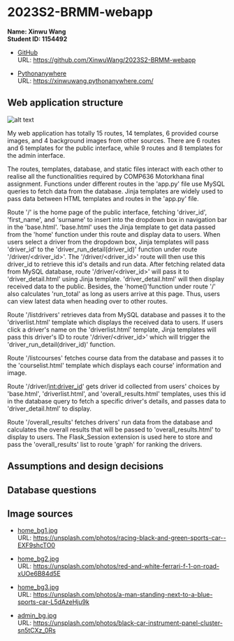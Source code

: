 # 2023S2-BRMM-webapp

**Name: Xinwu Wang**  
**Student ID: 1154492**

- [GitHub](https://github.com/XinwuWang/2023S2-BRMM-webapp)  
  URL: https://github.com/XinwuWang/2023S2-BRMM-webapp

* [Pythonanywhere](https://xinwuwang.pythonanywhere.com/)  
  URL: https://xinwuwang.pythonanywhere.com/

## Web application structure

![alt text](https://github.com/XinwuWang/2023S2-BRMM-webapp/blob/main/readme_images/webapp%20srtucture.jpg "webapp structure")

My web application has totally 15 routes, 14 templates, 6 provided course images, and 4 background images from other sources. There are 6 routes and 6 templates for the public interface, while 9 routes and 8 templates for the admin interface.

The routes, templates, database, and static files interact with each other to realise all the functionalities required by COMP636 Motorkhana final assignment. Functions under different routes in the 'app.py' file use MySQL queries to fetch data from the database. Jinja templates are widely used to pass data between HTML templates and routes in the 'app.py' file.

Route '/' is the home page of the public interface, fetching 'driver_id', 'first_name', and 'surname' to insert into the dropdown box in navigation bar in the 'base.html'. 'base.html' uses the Jinja template to get data passed from the 'home' function under this route and display data to users. When users select a driver from the dropdown box, Jinja templates will pass 'driver_id' to the 'driver_run_detail(driver_id)' function under route '/driver/<driver_id>'. The '/driver/<driver_id>' route will then use this driver_id to retrieve this id's details and run data. After fetching related data from MySQL database, route '/driver/<driver_id>' will pass it to 'driver_detail.html' using Jinja template. 'driver_detail.html' will then display received data to the public. Besides, the 'home()'function under route '/' also calculates 'run_total' as long as users arrive at this page. Thus, users can view latest data when heading over to other routes.

Route '/listdrivers' retrieves data from MySQL database and passes it to the 'driverlist.html' template which displays the received data to users. If users click a driver's name on the 'driverlist.html' template, Jinja templates will pass this driver's ID to route '/driver/<driver_id>' which will trigger the 'driver_run_detail(driver_id)' function.

Route '/listcourses' fetches course data from the database and passes it to the 'courselist.html' template which displays each course' information and image.

Route '/driver/<int:driver_id>' gets driver id collected from users' choices by 'base.html', 'driverlist.html', and 'overall_results.html' templates, uses this id in the database query to fetch a specific driver's details, and passes data to 'driver_detail.html' to display.

Route '/overall_results' fetches drivers' run data from the database and calculates the overall results that will be passed to 'overall_results.html' to display to users. The Flask_Session extension is used here to store and pass the 'overall_results' list to route 'graph' for ranking the drivers.

## Assumptions and design decisions

## Database questions

## Image sources

- [home_bg1.jpg](https://unsplash.com/photos/racing-black-and-green-sports-car--EXF9shcTO0)  
  URL: https://unsplash.com/photos/racing-black-and-green-sports-car--EXF9shcTO0

- [home_bg2.jpg](https://unsplash.com/photos/red-and-white-ferrari-f-1-on-road-xUOe6B84d5E)  
  URL: https://unsplash.com/photos/red-and-white-ferrari-f-1-on-road-xUOe6B84d5E

- [home_bg3.jpg](https://unsplash.com/photos/a-man-standing-next-to-a-blue-sports-car-L5dAzeHju9k)  
  URL: https://unsplash.com/photos/a-man-standing-next-to-a-blue-sports-car-L5dAzeHju9k

- [admin_bg.jpg](https://unsplash.com/photos/black-car-instrument-panel-cluster-sn5tCXz_0Rs)  
  URL: https://unsplash.com/photos/black-car-instrument-panel-cluster-sn5tCXz_0Rs
